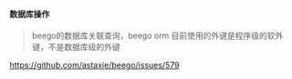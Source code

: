 
#### 数据库操作

> beego的数据库关联查询，beego orm 目前使用的外键是程序级的软外键，不是数据库级的外键

https://github.com/astaxie/beego/issues/579